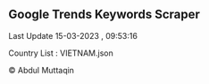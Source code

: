 

## Google Trends Keywords Scraper 
 
Last Update 15-03-2023 , 09:53:16

Country List :
VIETNAM.json



© Abdul Muttaqin 
